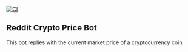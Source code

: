 [![CI](https://github.com/eben0/reddit-crypto-price-bot/actions/workflows/deploy.yml/badge.svg)](https://github.com/eben0/reddit-crypto-price-bot/actions/workflows/deploy.yml)

## Reddit Crypto Price Bot

This bot replies with the current market price of a cryptocurrency coin

